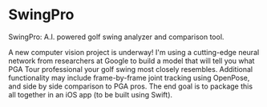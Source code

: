 # SwingPro
SwingPro: A.I. powered golf swing analyzer and comparison tool.

A new computer vision project is underway! I'm using a cutting-edge neural network from researchers at Google to build a model that will tell you what PGA Tour professional your golf swing most closely resembles. Additional functionality may include frame-by-frame joint tracking using OpenPose, and side by side comparison to PGA pros. The end goal is to package this all together in an iOS app (to be built using Swift).
